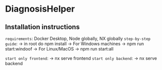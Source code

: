 # DiagnosisHelper

## Installation instructions

`requirements`: Docker Desktop, Node globally, NX globally
`step-by-step guide`:
-> in root do npm install
-> For Windows machines -> npm run start:windoof
-> For Linux/MacOS -> npm run start:all

`start only frontend`: -> nx serve frontend
`start only backend`: -> nx serve backend
